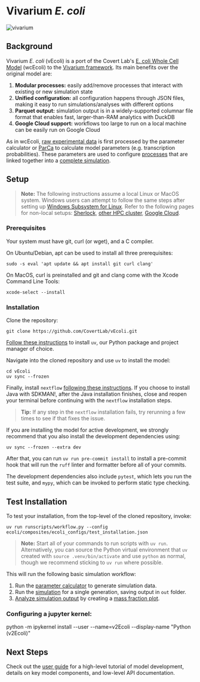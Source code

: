 # Vivarium *E. coli*

![vivarium](doc/_static/ecoli_master_topology.png)

## Background

Vivarium *E. coli* (vEcoli) is a port of the Covert Lab's 
[E. coli Whole Cell Model](https://github.com/CovertLab/wcEcoli) (wcEcoli)
to the [Vivarium framework](https://github.com/vivarium-collective/vivarium-core).
Its main benefits over the original model are:

1. **Modular processes:** easily add/remove processes that interact with
    existing or new simulation state
2. **Unified configuration:** all configuration happens through JSON files,
    making it easy to run simulations/analyses with different options
3. **Parquet output:** simulation output is in a widely-supported columnar
    file format that enables fast, larger-than-RAM analytics with DuckDB
4. **Google Cloud support:** workflows too large to run on a local machine
    can be easily run on Google Cloud

As in wcEcoli, [raw experimental data](reconstruction/ecoli/flat) is first processed
by the parameter calculator or [ParCa](reconstruction/ecoli/fit_sim_data_1.py) to calculate 
model parameters (e.g. transcription probabilities). These parameters are used to configure
[processes](ecoli/processes) that are linked together into a
[complete simulation](ecoli/experiments/ecoli_master_sim.py).

## Setup

> **Note:** The following instructions assume a local Linux or MacOS system. Windows users can
> attempt to follow the same steps after setting up 
> [Windows Subsystem for Linux](https://learn.microsoft.com/en-us/windows/wsl/install). Refer to the following pages for non-local setups:
> [Sherlock](https://covertlab.github.io/vEcoli/workflows.html#sherlock),
> [other HPC cluster](https://covertlab.github.io/vEcoli/workflows.html#other-hpc-clusters),
> [Google Cloud](https://covertlab.github.io/vEcoli/gcloud.html).

### Prerequisites

Your system must have git, curl (or wget), and a C compiler.

On Ubuntu/Debian, apt can be used to install all three prerequisites:

    sudo -s eval 'apt update && apt install git curl clang'

On MacOS, curl is preinstalled and git and clang come with the Xcode Command Line Tools:

    xcode-select --install

### Installation

Clone the repository:

    git clone https://github.com/CovertLab/vEcoli.git

[Follow these instructions](https://docs.astral.sh/uv/getting-started/installation/)
to install `uv`, our Python package and project manager of choice.

Navigate into the cloned repository and use `uv` to install the model:

    cd vEcoli
    uv sync --frozen

Finally, install `nextflow` [following these instructions](https://www.nextflow.io/docs/latest/install.html).
If you choose to install Java with SDKMAN!, after the Java installation
finishes, close and reopen your terminal before continuing with the
`nextflow` installation steps.

> **Tip:** If any step in the `nextflow` installation fails,
> try rerunning a few times to see if that fixes the issue.

If you are installing the model for active development, we strongly
recommend that you also install the development dependencies using:

    uv sync --frozen --extra dev

After that, you can run ``uv run pre-commit install`` to install
a pre-commit hook that will run the ``ruff`` linter and formatter
before all of your commits.

The development dependencies also include ``pytest``, which lets
you run the test suite, and ``mypy``, which can be invoked to
perform static type checking.

## Test Installation

To test your installation, from the top-level of the cloned repository, invoke:

    uv run runscripts/workflow.py --config ecoli/composites/ecoli_configs/test_installation.json

> **Note:** Start all of your commands to run scripts with `uv run`. Alternatively,
> you can source the Python virtual environment that `uv` created with
> `source .venv/bin/activate` and use `python` as normal, though we recommend
> sticking to `uv run` where possible.

This will run the following basic simulation workflow:

1. Run the [parameter calculator](runscripts/parca.py) to generate simulation data.
2. Run the [simulation](ecoli/experiments/ecoli_master_sim.py)
    for a single generation, saving output in `out` folder.
3. [Analyze simulation output](runscripts/analysis.py) by creating a
    [mass fraction plot](ecoli/analysis/single/mass_fraction_summary.py).

### Configuring a jupyter kernel:

python -m ipykernel install --user --name=v2Ecoli --display-name "Python (v2Ecoli)"

## Next Steps
Check out the [user guide](https://covertlab.github.io/vEcoli/) for a high-level
tutorial of model development, details on key model components, and low-level API documentation.
